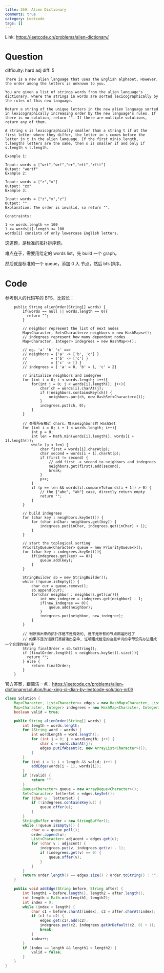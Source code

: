 ```yaml
---
title: 269. Alien Dictionary
comments: true
category: Leetcode
tags: []
---
```


Link: https://leetcode.cn/problems/alien-dictionary/

# Question

difficulty: hard
adj diff: 5

    There is a new alien language that uses the English alphabet. However, the order among the letters is unknown to you.

    You are given a list of strings words from the alien language's dictionary, where the strings in words are sorted lexicographically by the rules of this new language.

    Return a string of the unique letters in the new alien language sorted in lexicographically increasing order by the new language's rules. If there is no solution, return "". If there are multiple solutions, return any of them.

    A string s is lexicographically smaller than a string t if at the first letter where they differ, the letter in s comes before the letter in t in the alien language. If the first min(s.length, t.length) letters are the same, then s is smaller if and only if s.length < t.length.

    Example 1:

    Input: words = ["wrt","wrf","er","ett","rftt"]
    Output: "wertf"
    Example 2:

    Input: words = ["z","x"]
    Output: "zx"
    Example 3:

    Input: words = ["z","x","z"]
    Output: ""
    Explanation: The order is invalid, so return "".

    Constraints:

    1 <= words.length <= 100
    1 <= words[i].length <= 100
    words[i] consists of only lowercase English letters.

这道题，是标准的拓扑排序题。

难点在于，需要用给定的 words list，先 build 一个 graph。

然后就是标准的一个 queue，添加 0 入 节点，然后 bfs 排序。

# Code

参考别人的代码写的 BFS，比较长：

```
    public String alienOrder(String[] words) {
        if(words == null || words.length == 0){
          return "";
        }

        // neighbor represent the list of next nodes
        Map<Character, Set<Character>> neighbors = new HashMap<>();
        // indegrees represent how many dependent nodes
        Map<Character, Integer> indegrees = new HashMap<>();

        // eg. 'a' 'b' 'c' ==>
        // neighbors = {'a' -> ['b', 'c'] }
        //           = {'b' -> ['c'] }
        //           = {'c' -> [] }
        // indegrees = { 'a' = 0, 'b' = 1, 'c' = 2}

        // initialize neighbors and indegree
        for (int i = 0; i < words.length; i++){
            for(int j = 0; j < words[i].length(); j++){
                char ch = words[i].charAt(j);
                if (!neighbors.containsKey(ch)) {
                    neighbors.put(ch, new HashSet<Character>());
                }
                indegrees.put(ch, 0);
            }
        }

        // 查看所有相近 chars，放入neighbors的 HashSet
        for (int i = 0; i + 1 < words.length; i++){
            int p = 0;
            int len = Math.min(words[i].length(), words[i + 1].length());
            while (p < len) {
                char first = words[i].charAt(p);
                char second = words[i + 1].charAt(p);
                if (first != second) {
                    // add first -> second to neighbors and indegrees
                    neighbors.get(first).add(second);
                    break;
                }
                p++;
            }
            if (p == len && words[i].compareTo(words[i + 1]) > 0) {
                // the {"abc", "ab"} case, directly return empty
                return "";
            }
        }

        // build indegrees
        for (char key : neighbors.keySet()) {
            for (char inChar: neighbors.get(key)) {
                indegrees.put(inChar, indegrees.get(inChar) + 1);
            }
        }

        // start the toplogical sorting
        PriorityQueue<Character> queue = new PriorityQueue<>();
        for (char key : indegrees.keySet()){
            if(indegrees.get(key) == 0){
                queue.add(key);
            }
        }

        StringBuilder sb = new StringBuilder();
        while (!queue.isEmpty()) {
            char cur = queue.remove();
            sb.append(cur);
            for(char neighbor : neighbors.get(cur)){
                int new_indegree = indegrees.get(neighbor) - 1;
                if(new_indegree == 0){
                    queue.add(neighbor);
                }
                indegrees.put(neighbor, new_indegree);
            }
        }

        // 判断排出来的拓扑序是不是有效的, 是不是所有的节点都遍历过了
        // 如果不是的话我们直接输出空串, 证明组成给定的这些单词的字母没有办法组成一个合理的拓扑序
        String finalOrder = sb.toString();
        if (finalOrder.length() < neighbors.keySet().size()){
          return "";
        } else {
            return finalOrder;
        }
    }
```

官方答案，跟简洁一点：https://leetcode.cn/problems/alien-dictionary/solution/huo-xing-ci-dian-by-leetcode-solution-nr0l/

```java
class Solution {
    Map<Character, List<Character>> edges = new HashMap<Character, List<Character>>();
    Map<Character, Integer> indegrees = new HashMap<Character, Integer>();
    boolean valid = true;

    public String alienOrder(String[] words) {
        int length = words.length;
        for (String word : words) {
            int wordLength = word.length();
            for (int j = 0; j < wordLength; j++) {
                char c = word.charAt(j);
                edges.putIfAbsent(c, new ArrayList<Character>());
            }
        }
        for (int i = 1; i < length && valid; i++) {
            addEdge(words[i - 1], words[i]);
        }
        if (!valid) {
            return "";
        }
        Queue<Character> queue = new ArrayDeque<Character>();
        Set<Character> letterSet = edges.keySet();
        for (char u : letterSet) {
            if (!indegrees.containsKey(u)) {
                queue.offer(u);
            }
        }
        StringBuffer order = new StringBuffer();
        while (!queue.isEmpty()) {
            char u = queue.poll();
            order.append(u);
            List<Character> adjacent = edges.get(u);
            for (char v : adjacent) {
                indegrees.put(v, indegrees.get(v) - 1);
                if (indegrees.get(v) == 0) {
                    queue.offer(v);
                }
            }
        }
        return order.length() == edges.size() ? order.toString() : "";
    }

    public void addEdge(String before, String after) {
        int length1 = before.length(), length2 = after.length();
        int length = Math.min(length1, length2);
        int index = 0;
        while (index < length) {
            char c1 = before.charAt(index), c2 = after.charAt(index);
            if (c1 != c2) {
                edges.get(c1).add(c2);
                indegrees.put(c2, indegrees.getOrDefault(c2, 0) + 1);
                break;
            }
            index++;
        }
        if (index == length && length1 > length2) {
            valid = false;
        }
    }
}
```
